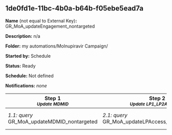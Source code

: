 ## 1de0fd1e-11bc-4b0a-b64b-f05ebe5ead7a

**Name** (not equal to External Key)**:** GR_MoA_updateEngagement_nontargeted

**Description:** n/a

**Folder:** my automations/Molnupiravir Campaign/

**Started by:** Schedule

**Status:** Ready

**Schedule:** Not defined

**Notifications:** _none_


| Step 1<br>_<small>Update MDMID</small>_ | Step 2<br>_<small>Update LP1_LP2Accesses</small>_ | Step 3<br>_<small>Update LP3Accesses</small>_ | Step 4<br>_<small>Update LP4Accesses</small>_ | Step 5<br>_<small>Update Email1Open</small>_ | Step 6<br>_<small>Update Email2Open</small>_ | Step 7<br>_<small>Update Email3Open</small>_ | Step 8<br>_<small>Update Email4Open</small>_ | Step 9<br>_<small>Update Email5Open</small>_ | Step 10<br>_<small>Update Email6Open</small>_ | Step 11<br>_<small>-</small>_ |
| --- | --- | --- | --- | --- | --- | --- | --- | --- | --- | --- |
| _1.1: query_<br>GR_MoA_updateMDMID_nontargeted | _2.1: query_<br>GR_MoA_updateLPAccess_1or2_nontargeted | _3.1: query_<br>GR_MoA_updateLPAccess_3_nontargeted | _4.1: query_<br>GR_MoA_updateLPAccess_4_nontargeted | _5.1: query_<br>GR_MoA_UpdateEmail1Open_nontargeted | _6.1: query_<br>GR_MoA_updateEmail2Open_nontargeted | _7.1: query_<br>GR_MoA_updateEmail3Open_nontargeted | _8.1: query_<br>GR_MoA_updateEmail4Open_nontargeted | _9.1: query_<br>GR_MoA_updateEmail5Open_nontargeted | _10.1: query_<br>GR_MoA_updateEmail6Open_nontargeted | _11.1: query_<br>GR_MoA_update_non-targetedusers_query |
